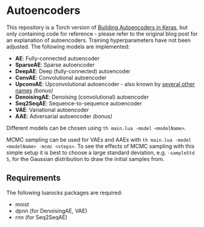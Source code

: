 Autoencoders
============

This repository is a Torch version of [Building Autoencoders in Keras](http://blog.keras.io/building-autoencoders-in-keras.html), but only containing code for reference - please refer to the original blog post for an explanation of autoencoders. Training hyperparameters have not been adjusted. The following models are implemented:

- **AE**: Fully-connected autoencoder
- **SparseAE**: Sparse autoencoder
- **DeepAE**: Deep (fully-connected) autoencoder
- **ConvAE**: Convolutional autoencoder
- **UpconvAE**: Upconvolutional autoencoder - also known by [several other names](https://github.com/torch/nn/blob/master/doc/convolution.md#spatialfullconvolution) *(bonus)*
- **DenoisingAE**: Denoising (convolutional) autoencoder
- **Seq2SeqAE**: Sequence-to-sequence autoencoder
- **VAE**: Variational autoencoder
- **AAE**: Adversarial autoencoder *(bonus)*

Different models can be chosen using `th main.lua -model <modelName>`.

MCMC sampling can be used for VAEs and AAEs with `th main.lua -model <modelName> -mcmc <steps>`. To see the effects of MCMC sampling with this simple setup it is best to choose a large standard deviation, e.g. `-sampleStd 5`, for the Gaussian distribution to draw the initial samples from.

Requirements
------------

The following luarocks packages are required:

- mnist
- dpnn (for DenoisingAE, VAE)
- rnn (for Seq2SeqAE)
